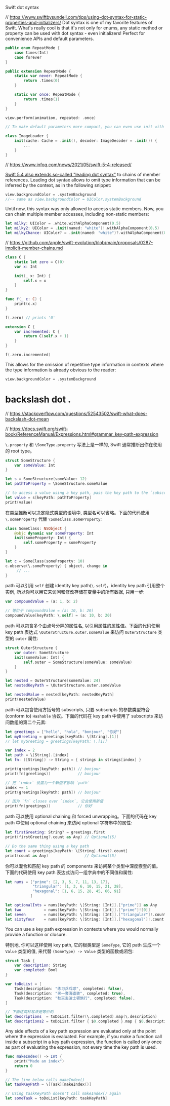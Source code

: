 Swift dot syntax

// https://www.swiftbysundell.com/tips/using-dot-syntax-for-static-properties-and-initializers/
Dot syntax is one of my favorite features of Swift. What's really cool is that it's not only for enums, any static method or property can be used with dot syntax - even initializers! Perfect for convenience APIs and default parameters.

```swift
public enum RepeatMode {
    case times(Int)
    case forever
}

public extension RepeatMode {
    static var never: RepeatMode {
        return .times(0)
    }

    static var once: RepeatMode {
        return .times(1)
    }
}

view.perform(animation, repeated: .once)

// To make default parameters more compact, you can even use init with dot syntax

class ImageLoader {
    init(cache: Cache = .init(), decoder: ImageDecoder = .init()) {
        ...
    }
}
```

// https://www.infoq.com/news/2021/05/swift-5-4-released/

[Swift 5.4 also extends so-called "leading dot syntax"](https://github.com/apple/swift-evolution/blob/main/proposals/0287-implicit-member-chains.md) to chains of member references. Leading dot syntax allows to omit type information that can be inferred by the context, as in the following snippet:

```swift
view.backgroundColor = .systemBackground
//-- same as view.backgroundColor = UIColor.systemBackground
```

Until now, this syntax was only allowed to access static members. Now, you can chain multiple member accesses, including non-static members:

```swift
let milky: UIColor = .white.withAlphaComponent(0.5)
let milky2: UIColor = .init(named: "white")!.withAlphaComponent(0.5)
let milkyChance: UIColor? = .init(named: "white")?.withAlphaComponent(0.5)
```

// https://github.com/apple/swift-evolution/blob/main/proposals/0287-implicit-member-chains.md

```swift
class C {
    static let zero = C(0)
    var x: Int

    init(_ x: Int) {
        self.x = x
    }
}

func f(_ c: C) {
    print(c.x)
}

f(.zero) // prints '0'
```

```swift
extension C {
    var incremented: C {
        return C(self.x + 1)
    }
}

f(.zero.incremented)
```

This allows for the omission of repetitive type information in contexts where the type information is already obvious to the reader:

```swift
view.backgroundColor = .systemBackground
```

# backslash dot \.

// https://stackoverflow.com/questions/52543502/swift-what-does-backslash-dot-mean

// https://docs.swift.org/swift-book/ReferenceManual/Expressions.html#grammar_key-path-expression

`\.property` 和 `\SomeType.property` 写法上是一样的, Swift 通常推断出你在使用的 root type。

```swift
struct SomeStructure {
    var someValue: Int
}

let s = SomeStructure(someValue: 12)
let pathToProperty = \SomeStructure.someValue

// to access a value using a key path, pass the key path to the `subscript(keyPath:)` subscript, which is available on all types.
let value = s[keyPath: pathToProperty]
print(value)
```

在类型推断可以决定隐式类型的语境中, 类型名可以省略。下面的代码使用 `\.someProperty` 代替 `\SomeClass.someProperty`:

```swift
class SomeClass: NSObject {
    @objc dynamic var someProperty: Int
    init(someProperty: Int) {
        self.someProperty = someProperty
    }
}

let c = SomeClass(someProperty: 10)
c.observe(\.someProperty) { object, change in
     // ...
}
```

path 可以引用 `self` 创建 identity key path(`\.self`)。identity key path 引用整个实例, 所以你可以用它来访问和修改存储在变量中的所有数据, 只用一步:

```swift
var compoundValue = (a: 1, b: 2)

// 等价于 compoundValue = (a: 10, b: 20)
compoundValue[keyPath: \.self] = (a: 10, b: 20)
```

path 可以包含多个由点号分隔的属性名, 以引用属性的属性值。下面的代码使用 key path 表达式 `\OuterStructure.outer.someValue` 来访问 `OuterStructure` 类型的 `outer` 属性:

```swift
struct OuterStructure {
    var outer: SomeStructure
    init(someValue: Int) {
        self.outer = SomeStructure(someValue: someValue)
    }
}

let nested = OuterStructure(someValue: 24)
let nestedKeyPath = \OuterStructure.outer.someValue

let nestedValue = nested[keyPath: nestedKeyPath]
print(nestedValue)
```

path 可以包含使用方括号的 subscripts, 只要 subscripts 的参数类型符合(conform to) `Hashable` 协议。下面的代码在 key path 中使用了 subscripts 来访问数组的第二个元素:

```swift
let greetings = ["hello", "hola", "bonjour", "你好"]
let myGreeting = greetings[keyPath: \[String].[1]]
// let myGreeting = greetings[keyPath: \.[1]]
```

```swift
var index = 2
let path = \[String].[index]
let fn: ([String]) -> String = { strings in strings[index] }

print(greetings[keyPath: path]) // bonjour
print(fn(greetings))            // bonjour

// 把 `index` 设置为一个新值不影响 `path`
index += 1
print(greetings[keyPath: path]) // bonjour

// 因为 `fn` closes over `index`, 它会使用新值
print(fn(greetings))            // 你好
```

path 可以使用 optional chaining 和 forced unwrapping。下面的代码在 key path 中使用 optional chaining 来访问 optional 字符串中的属性:

```swift
let firstGreeting: String? = greetings.first
print(firstGreeting?.count as Any) // Optional(5)

// Do the same thing using a key path
let count = greetings[keyPath: \[String].first?.count]
print(count as Any)                // Optional(5)
```

你可以混合和匹配 key path 的 components 来访问某个类型中深度嵌套的值。下面的代码使用 key path 表达式访问一组字典中的不同值和属性:

```swift
let nums = ["prime": [2, 3, 5, 7, 11, 13, 17],
            "triangular": [1, 3, 6, 10, 15, 21, 28],
            "hexagonal": [1, 6, 15, 28, 45, 66, 91]
           ]

let optionalInts = nums[keyPath: \[String: [Int]].["prime"]] as Any
let two          = nums[keyPath: \[String: [Int]].["prime"]![0]]
let seven        = nums[keyPath: \[String: [Int]].["triangular"]!.count]
let sixtyfour    = nums[keyPath: \[String: [Int]].["hexagonal"]!.count.bitWidth]
```

You can use a key path expression in contexts where you would normally provide a function or closure.

特别地, 你可以这样使用 key path, 它的根类型是 `SomeType`, 它的 path 生成一个 `Value` 类型的值, 来代替 `(SomeType) -> Value` 类型的函数或闭包:

```swift
struct Task {
    var description: String
    var completed: Bool
}

var toDoList = [
    Task(description: "练习乒乓球", completed: false),
    Task(description: "买一套海盗装", completed: true),
    Task(description: "秋天去波士顿旅行", completed: false),
]

// 下面这两种写法是等价的
let descriptions  = toDoList.filter(\.completed).map(\.description)
let descriptions2 = toDoList.filter { $0.completed }.map { $0.description }
```

Any side effects of a key path expression are evaluated only at the point where the expression is evaluated. For example, if you make a function call inside a subscript in a key path expression, the function is called only once as part of evaluating the expression, not every time the key path is used.

```swift
func makeIndex() -> Int {
    print("Made an index")
    return 0
}

// The line below calls makeIndex()
let taskKeyPath = \[Task][makeIndex()]

// Using taskKeyPath doesn't call makeIndex() again
let someTask = toDoList[keyPath: taskKeyPath]
```